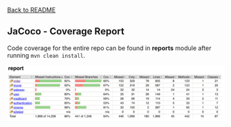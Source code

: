 [Back to README](../README.md)

## JaCoco - Coverage Report

Code coverage for the entire repo can be found in **reports** module after running `mvn clean install`.

![CoverageReport](imgs/coverageReport.png)